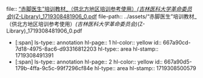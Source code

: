 file:: [“赤脚医生”培训教材_（供北方地区培训参考使用）_(吉林医科大学革命委员会)_(Z-Library)_1719308481906_0.pdf](../assets/“赤脚医生”培训教材_（供北方地区培训参考使用）_(吉林医科大学革命委员会)_(Z-Library)_1719308481906_0.pdf)
file-path:: ../assets/“赤脚医生”培训教材_（供北方地区培训参考使用）_(吉林医科大学革命委员会)_(Z-Library)_1719308481906_0.pdf

- [:span]
  ls-type:: annotation
  hl-page:: 1
  hl-color:: yellow
  id:: 667a90cd-7d18-4975-8ac6-d93316812203
  hl-type:: area
  hl-stamp:: 1719308491391
- [:span]
  ls-type:: annotation
  hl-page:: 2
  hl-color:: yellow
  id:: 667a90d5-179b-4ffa-9c5c-99f7296cf84e
  hl-type:: area
  hl-stamp:: 1719308500579